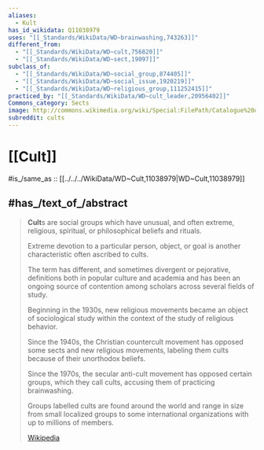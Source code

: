 ```yaml
---
aliases:
  - Kult
has_id_wikidata: Q11038979
uses: "[[_Standards/WikiData/WD~brainwashing,743263]]"
different_from:
  - "[[_Standards/WikiData/WD~cult,756820]]"
  - "[[_Standards/WikiData/WD~sect,19097]]"
subclass_of:
  - "[[_Standards/WikiData/WD~social_group,874405]]"
  - "[[_Standards/WikiData/WD~social_issue,1920219]]"
  - "[[_Standards/WikiData/WD~religious_group,111252415]]"
practiced_by: "[[_Standards/WikiData/WD~cult_leader,20956402]]"
Commons_category: Sects
image: http://commons.wikimedia.org/wiki/Special:FilePath/Catalogue%20of%20Sects.GIF
subreddit: cults
---
```


# [[Cult]] 

#is_/same_as :: [[../../../WikiData/WD~Cult,11038979|WD~Cult,11038979]] 

## #has_/text_of_/abstract 

> **Cult**s are social groups which have unusual, and often extreme, religious, spiritual, 
> or philosophical beliefs and rituals. 
> 
> Extreme devotion to a particular person, object, or goal 
> is another characteristic often ascribed to cults. 
> 
> The term has different, and sometimes divergent or pejorative, definitions 
> both in popular culture and academia 
> and has been an ongoing source of contention among scholars across several fields of study.
>
> Beginning in the 1930s, new religious movements became an object of sociological study 
> within the context of the study of religious behavior. 
> 
> Since the 1940s, the Christian countercult movement 
> has opposed some sects and new religious movements, 
> labeling them cults because of their unorthodox beliefs. 
> 
> Since the 1970s, the secular anti-cult movement has opposed certain groups, 
> which they call cults, accusing them of practicing brainwashing.
>
> Groups labelled cults are found around the world 
> and range in size from small localized groups 
> to some international organizations with up to millions of members.
>
> [Wikipedia](https://en.wikipedia.org/wiki/Cult) 

